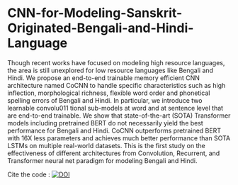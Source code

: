 # CNN-for-Modeling-Sanskrit-Originated-Bengali-and-Hindi-Language
Though recent works have focused on modeling high resource languages, the area is still unexplored for low resource languages like Bengali and Hindi. We propose an end-to-end trainable memory efficient CNN architecture named CoCNN to handle specific characteristics such as high inflection, morphological richness, flexible word order and phonetical spelling errors of Bengali and Hindi. In particular, we introduce two learnable convolu011 tional sub-models at word and at sentence level that are end-to-end trainable. We show that state-of-the-art (SOTA) Transformer models including pretrained BERT do not necessarily yield the best performance for Bengali and Hindi. CoCNN outperforms pretrained BERT with 16X less parameters and achieves much better performance than SOTA LSTMs on multiple real-world datasets. This is the first study on the effectiveness of different architectures from Convolution, Recurrent, and Transformer neural net paradigm for modeling Bengali and Hindi.

Cite the code : [![DOI](https://zenodo.org/badge/544746084.svg)](https://zenodo.org/badge/latestdoi/544746084)
